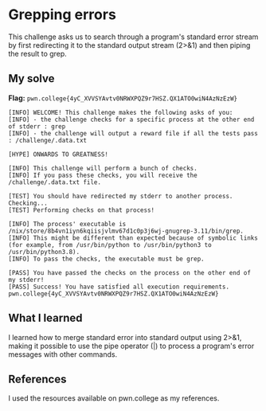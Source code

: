 # Grepping errors
This challenge asks us to search through a program's standard error stream by first redirecting it to the standard output stream (2>&1) and then piping the result to grep.

## My solve
**Flag:** `pwn.college{4yC_XVVSYAvtv0NRWXPQZ9r7HSZ.QX1ATO0wiN4AzNzEzW}`


```hacker@piping~grepping-errors:~$ /challenge/run 2>& 1 | grep pwn.college
[INFO] WELCOME! This challenge makes the following asks of you:
[INFO] - the challenge checks for a specific process at the other end of stderr : grep
[INFO] - the challenge will output a reward file if all the tests pass : /challenge/.data.txt

[HYPE] ONWARDS TO GREATNESS!

[INFO] This challenge will perform a bunch of checks.
[INFO] If you pass these checks, you will receive the /challenge/.data.txt file.

[TEST] You should have redirected my stderr to another process. Checking...
[TEST] Performing checks on that process!

[INFO] The process' executable is /nix/store/8b4vn1iyn6kqiisjvlmv67d1c0p3j6wj-gnugrep-3.11/bin/grep.
[INFO] This might be different than expected because of symbolic links (for example, from /usr/bin/python to /usr/bin/python3 to /usr/bin/python3.8).
[INFO] To pass the checks, the executable must be grep.

[PASS] You have passed the checks on the process on the other end of my stderr!
[PASS] Success! You have satisfied all execution requirements.
pwn.college{4yC_XVVSYAvtv0NRWXPQZ9r7HSZ.QX1ATO0wiN4AzNzEzW}

```

## What I learned
I learned how to merge standard error into standard output using 2>&1, making it possible to use the pipe operator (|) to process a program's error messages with other commands.

## References 
I used the resources available on pwn.college as my references.
